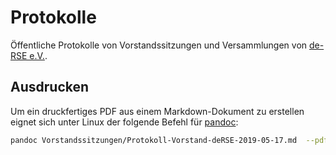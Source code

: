# Protokolle

Öffentliche Protokolle von Vorstandssitzungen und Versammlungen von [de-RSE e.V.](https://www.de-rse.org/).

## Ausdrucken

Um ein druckfertiges PDF aus einem Markdown-Dokument zu erstellen eignet sich unter Linux der folgende Befehl für [pandoc](https://pandoc.org/):

```bash
pandoc Vorstandssitzungen/Protokoll-Vorstand-deRSE-2019-05-17.md  --pdf-engine=xelatex -o print.pdf
```